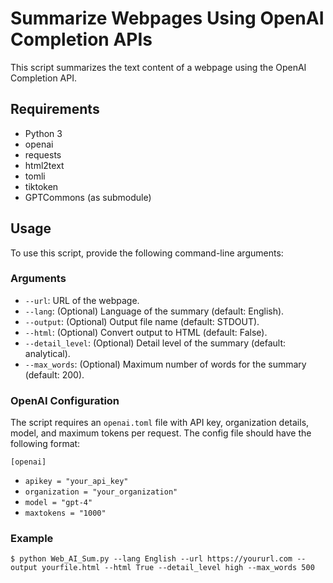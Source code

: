 # Summarize Webpages Using OpenAI Completion APIs

This script summarizes the text content of a webpage using the OpenAI Completion API.

## Requirements
* Python 3
* openai
* requests
* html2text
* tomli
* tiktoken
* GPTCommons (as submodule)

## Usage

To use this script, provide the following command-line arguments:

### Arguments

- `--url`: URL of the webpage.
- `--lang`: (Optional) Language of the summary (default: English).
- `--output`: (Optional) Output file name (default: STDOUT).
- `--html`: (Optional) Convert output to HTML (default: False).
- `--detail_level`: (Optional) Detail level of the summary (default: analytical).
- `--max_words`: (Optional) Maximum number of words for the summary (default: 200).

### OpenAI Configuration

The script requires an `openai.toml` file with API key, organization details, model, and maximum tokens per request. The config file should have the following format:

`[openai]`
- `apikey = "your_api_key"`
- `organization = "your_organization"`
- `model = "gpt-4"`
- `maxtokens = "1000"`

### Example

`$ python Web_AI_Sum.py --lang English --url https://yoururl.com --output yourfile.html --html True --detail_level high --max_words 500`
